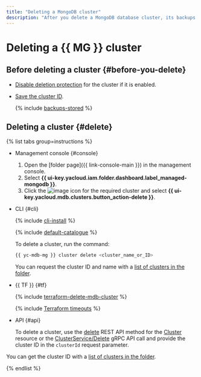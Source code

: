 ```yaml
---
title: "Deleting a MongoDB cluster"
description: "After you delete a MongoDB database cluster, its backups are kept for 7 days for recovery purposes. To restore a deleted cluster from its backup, you will need its ID; therefore, securely save the cluster ID before deleting the cluster."
---
```


# Deleting a {{ MG }} cluster

## Before deleting a cluster {#before-you-delete}

* [Disable deletion protection](update.md#change-additional-settings) for the cluster if it is enabled.
* [Save the cluster ID](cluster-list.md#list-clusters).

   {% include [backups-stored](../../_includes/mdb/backups-stored.md) %}

## Deleting a cluster {#delete}

{% list tabs group=instructions %}

- Management console {#console}

   1. Open the [folder page]({{ link-console-main }}) in the management console.
   1. Select **{{ ui-key.yacloud.iam.folder.dashboard.label_managed-mongodb }}**.
   1. Click the ![image](../../_assets/console-icons/ellipsis.svg) icon for the required cluster and select **{{ ui-key.yacloud.mdb.clusters.button_action-delete }}**.

- CLI {#cli}

   {% include [cli-install](../../_includes/cli-install.md) %}

   {% include [default-catalogue](../../_includes/default-catalogue.md) %}

   To delete a cluster, run the command:

   ```bash
   {{ yc-mdb-mg }} cluster delete <cluster_name_or_ID>
   ```

   You can request the cluster ID and name with a [list of clusters in the folder](cluster-list.md#list-clusters).

- {{ TF }} {#tf}

   {% include [terraform-delete-mdb-cluster](../../_includes/mdb/terraform-delete-mdb-cluster.md) %}

   {% include [Terraform timeouts](../../_includes/mdb/mmg/terraform/timeouts.md) %}

- API {#api}

   To delete a cluster, use the [delete](../api-ref/Cluster/delete.md) REST API method for the [Cluster](../api-ref/Cluster/index.md) resource or the [ClusterService/Delete](../api-ref/grpc/cluster_service.md#Delete) gRPC API call and provide the cluster ID in the `clusterId` request parameter.

You can get the cluster ID with a [list of clusters in the folder](cluster-list.md#list-clusters).

{% endlist %}

